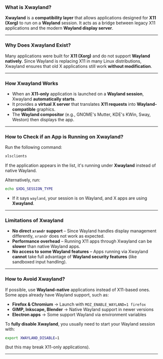 ### **What is Xwayland?**  
**Xwayland** is a **compatibility layer** that allows applications designed for **X11 (Xorg)** to run on a **Wayland** session. It acts as a bridge between legacy X11 applications and the modern **Wayland display server**.

---

### **Why Does Xwayland Exist?**  
Many applications were built for **X11 (Xorg)** and do not support **Wayland natively**. Since Wayland is replacing X11 in many Linux distributions, Xwayland ensures that old X applications still work **without modification**.

---

### **How Xwayland Works**  
- When an **X11-only** application is launched on a **Wayland session**, Xwayland **automatically starts**.
- It provides a **virtual X server** that translates **X11 requests** into **Wayland-compatible** graphics.
- The **Wayland compositor** (e.g., GNOME's Mutter, KDE's KWin, Sway, Weston) then displays the app.

---

### **How to Check if an App is Running on Xwayland?**  
Run the following command:  
```bash
xlsclients
```
If the application appears in the list, it's running under **Xwayland** instead of native Wayland.

Alternatively, run:
```bash
echo $XDG_SESSION_TYPE
```
- If it says `wayland`, your session is on Wayland, and X apps are using **Xwayland**.

---

### **Limitations of Xwayland**  
- **No direct `xrandr` support** – Since Wayland handles display management differently, `xrandr` does not work as expected.
- **Performance overhead** – Running X11 apps through Xwayland can be **slower** than native Wayland apps.
- **No access to some Wayland features** – Apps running via Xwayland **cannot** take full advantage of **Wayland security features** (like sandboxed input handling).

---

### **How to Avoid Xwayland?**  
If possible, use **Wayland-native** applications instead of X11-based ones. Some apps already have Wayland support, such as:
- **Firefox & Chromium** → Launch with `MOZ_ENABLE_WAYLAND=1 firefox`
- **GIMP, Inkscape, Blender** → Native Wayland support in newer versions
- **Electron apps** → Some support Wayland via environment variables

To **fully disable Xwayland**, you usually need to start your Wayland session with:
```bash
export XWAYLAND_DISABLE=1
```
(but this may break X11-only applications).

---
